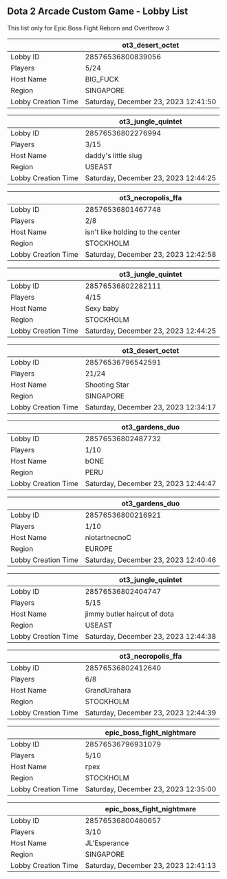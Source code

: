 ## Dota 2 Arcade Custom Game - Lobby List

This list only for Epic Boss Fight Reborn and Overthrow 3

|  | ot3_desert_octet |
| ------ | ------ |
| Lobby ID | 28576536800839056 |
| Players | 5/24 |
| Host Name | BIG_FUCK |
| Region | SINGAPORE |
| Lobby Creation Time | Saturday, December 23, 2023 12:41:50 |


|  | ot3_jungle_quintet |
| ------ | ------ |
| Lobby ID | 28576536802276994 |
| Players | 3/15 |
| Host Name | daddy's little slug |
| Region | USEAST |
| Lobby Creation Time | Saturday, December 23, 2023 12:44:25 |


|  | ot3_necropolis_ffa |
| ------ | ------ |
| Lobby ID | 28576536801467748 |
| Players | 2/8 |
| Host Name | isn't like holding to the center |
| Region | STOCKHOLM |
| Lobby Creation Time | Saturday, December 23, 2023 12:42:58 |


|  | ot3_jungle_quintet |
| ------ | ------ |
| Lobby ID | 28576536802282111 |
| Players | 4/15 |
| Host Name | Sexy baby |
| Region | STOCKHOLM |
| Lobby Creation Time | Saturday, December 23, 2023 12:44:25 |


|  | ot3_desert_octet |
| ------ | ------ |
| Lobby ID | 28576536796542591 |
| Players | 21/24 |
| Host Name | Shooting Star |
| Region | SINGAPORE |
| Lobby Creation Time | Saturday, December 23, 2023 12:34:17 |


|  | ot3_gardens_duo |
| ------ | ------ |
| Lobby ID | 28576536802487732 |
| Players | 1/10 |
| Host Name | bONE |
| Region | PERU |
| Lobby Creation Time | Saturday, December 23, 2023 12:44:47 |


|  | ot3_gardens_duo |
| ------ | ------ |
| Lobby ID | 28576536800216921 |
| Players | 1/10 |
| Host Name | niotartnecnoC |
| Region | EUROPE |
| Lobby Creation Time | Saturday, December 23, 2023 12:40:46 |


|  | ot3_jungle_quintet |
| ------ | ------ |
| Lobby ID | 28576536802404747 |
| Players | 5/15 |
| Host Name | jimmy butler haircut of dota |
| Region | USEAST |
| Lobby Creation Time | Saturday, December 23, 2023 12:44:38 |


|  | ot3_necropolis_ffa |
| ------ | ------ |
| Lobby ID | 28576536802412640 |
| Players | 6/8 |
| Host Name | GrandUrahara |
| Region | STOCKHOLM |
| Lobby Creation Time | Saturday, December 23, 2023 12:44:39 |


|  | epic_boss_fight_nightmare |
| ------ | ------ |
| Lobby ID | 28576536796931079 |
| Players | 5/10 |
| Host Name | грех |
| Region | STOCKHOLM |
| Lobby Creation Time | Saturday, December 23, 2023 12:35:00 |


|  | epic_boss_fight_nightmare |
| ------ | ------ |
| Lobby ID | 28576536800480657 |
| Players | 3/10 |
| Host Name | JL'Esperance |
| Region | SINGAPORE |
| Lobby Creation Time | Saturday, December 23, 2023 12:41:13 |


